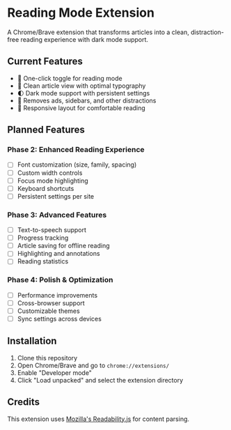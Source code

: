 # Reading Mode Extension

A Chrome/Brave extension that transforms articles into a clean, distraction-free reading experience with dark mode support.

## Current Features

- 🔄 One-click toggle for reading mode
- 📖 Clean article view with optimal typography
- 🌓 Dark mode support with persistent settings
- 🎯 Removes ads, sidebars, and other distractions
- 📱 Responsive layout for comfortable reading

## Planned Features

### Phase 2: Enhanced Reading Experience
- [ ] Font customization (size, family, spacing)
- [ ] Custom width controls
- [ ] Focus mode highlighting
- [ ] Keyboard shortcuts
- [ ] Persistent settings per site

### Phase 3: Advanced Features
- [ ] Text-to-speech support
- [ ] Progress tracking
- [ ] Article saving for offline reading
- [ ] Highlighting and annotations
- [ ] Reading statistics

### Phase 4: Polish & Optimization
- [ ] Performance improvements
- [ ] Cross-browser support
- [ ] Customizable themes
- [ ] Sync settings across devices

## Installation

1. Clone this repository
2. Open Chrome/Brave and go to `chrome://extensions/`
3. Enable "Developer mode"
4. Click "Load unpacked" and select the extension directory

## Credits

This extension uses [Mozilla's Readability.js](https://github.com/mozilla/readability) for content parsing. 